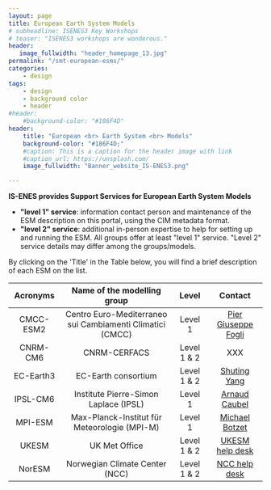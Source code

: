 ```yaml
---
layout: page
title: European Earth System Models
# subheadline: ISENES3 Key Workshops
# teaser: "ISENES3 workshops are wonderous."
header:
   image_fullwidth: "header_homepage_13.jpg"
permalink: "/smt-european-esms/"
categories:
    - design
tags:
    - design
    - background color
    - header
#header:
    #background-color: "#186F4D"
header:
    title: "European <br> Earth System <br> Models"
    background-color: "#186F4D;"
    #caption: This is a caption for the header image with link
    #caption_url: https://unsplash.com/
    image_fullwidth: "Banner_website_IS-ENES3.png"

---
```


**IS-ENES provides Support Services for European Earth System Models**

- **"level 1" service**: information contact person and maintenance of the ESM description on this portal, using the CIM metadata format.
- **"level 2" service**: additional in-person expertise to help for setting up and running the ESM. 
All groups offer at least "level 1" service. "Level 2" service details may differ among the groups/models.

By clicking on the 'Title' in the Table below, you will find a brief description of each ESM on the list.

Acronyms | Name of the modelling group | Level | Contact
:-------: | :------------------------: | :--------: | :--------:
CMCC-ESM2 | Centro Euro-Mediterraneo sui Cambiamenti Climatici (CMCC) | Level 1 | [Pier Giuseppe Fogli](<piergiuseppe.fogli@cmcc.it>)
CNRM-CM6 | CNRM-CERFACS | Level 1 & 2 | XXX
EC-Earth3 | EC-Earth consortium | Level 1 & 2 | [Shuting Yang](<shuting@dmi.dk>)
IPSL-CM6 | Institute Pierre-Simon Laplace (IPSL) | Level 1 | [Arnaud Caubel](<arnaud.caubel@lsce.ipsl.fr>)
MPI-ESM | Max-Planck-Institut für Meteorologie (MPI-M) | Level 1 | [Michael Botzet](<michael.botzet@mpimet.mpg.de>)
UKESM | UK Met Office | Level 1 & 2 | [UKESM help desk](<ukesm@ncas.ac.uk>)
NorESM | Norwegian Climate Center (NCC) | Level 1 & 2 | [NCC help desk](<noresm-ncc@met.no>)
